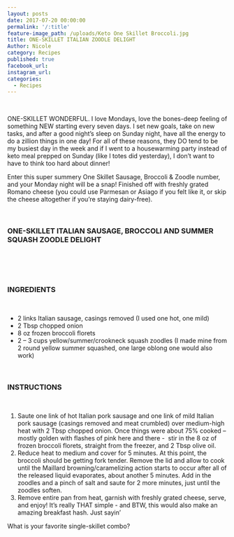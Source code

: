 ```yaml
---
layout: posts
date: 2017-07-20 00:00:00
permalink: '/:title'
feature-image_path: /uploads/Keto One Skillet Broccoli.jpg
title: ONE-SKILLET ITALIAN ZOODLE DELIGHT
Author: Nicole
category: Recipes
published: true
facebook_url:
instagram_url:
categories:
  - Recipes
---
```


&nbsp;

ONE-SKILLET WONDERFUL. I love Mondays, love the bones-deep feeling of something NEW starting every seven days. I set new goals, take on new tasks, and after a good night’s sleep on Sunday night, have all the energy to do a zillion things in one day! For all of these reasons, they DO tend to be my busiest day in the week and if I went to a housewarming party instead of keto meal prepped on Sunday (like I totes did yesterday), I don’t want to have to think too hard about dinner!

Enter this super summery One Skillet Sausage, Broccoli & Zoodle number, and your Monday night will be a snap! Finished off with freshly grated Romano cheese (you could use Parmesan or Asiago if you felt like it, or skip the cheese altogether if you’re staying dairy-free).

&nbsp;

### ONE-SKILLET ITALIAN SAUSAGE, BROCCOLI AND SUMMER SQUASH ZOODLE DELIGHT

&nbsp;

##### &nbsp;

### INGREDIENTS

&nbsp;

* 2 links Italian sausage, casings removed (I used one hot, one mild)
* 2 Tbsp chopped onion
* 8 oz frozen broccoli florets
* 2 – 3 cups yellow/summer/crookneck squash zoodles (I made mine from 2 round yellow summer squashed, one large oblong one would also work)

&nbsp;

### INSTRUCTIONS

&nbsp;

1. Saute one link of hot Italian pork sausage and one link of mild Italian pork sausage (casings removed and meat crumbled) over medium-high heat with 2 Tbsp chopped onion. Once things were about 75% cooked – mostly golden with flashes of pink here and there - &nbsp;stir in the 8 oz of frozen broccoli florets, straight from the freezer, and 2 Tbsp olive oil.
2. Reduce heat to medium and cover for 5 minutes. At this point, the broccoli should be getting fork tender. Remove the lid and allow to cook until the Maillard browning/caramelizing action starts to occur after all of the released liquid evaporates, about another 5 minutes. Add in the zoodles and a pinch of salt and saute for 2 more minutes, just until the zoodles soften.
3. Remove entire pan from heat, garnish with freshly grated cheese, serve, and enjoy! It’s really THAT simple - and BTW, this would also make an amazing breakfast hash. Just sayin’

What is your favorite single-skillet combo?&nbsp;